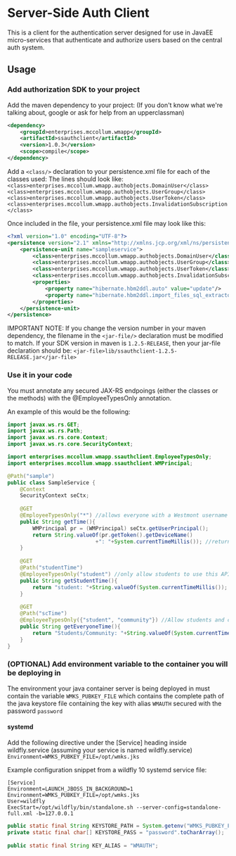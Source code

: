 # Server-Side Auth Client

This is a client for the authentication server designed for use in JavaEE micro-services that authenticate and authorize users based on the central auth system.

## Usage

### Add authorization SDK to your project

Add the maven dependency to your project: (If you don't know what we're talking about, google or ask for help from an upperclassman)

~~~~ {.xml .numberLines}
<dependency>
	<groupId>enterprises.mccollum.wmapp</groupId>
	<artifactId>ssauthclient</artifactId>
	<version>1.0.3</version>
	<scope>compile</scope>
</dependency>
~~~~

Add a `<class/>` declaration to your persistence.xml file for each of the classes used:
The lines should look like: `<class>enterprises.mccollum.wmapp.authobjects.DomainUser</class>`
`<class>enterprises.mccollum.wmapp.authobjects.UserGroup</class>`
`<class>enterprises.mccollum.wmapp.authobjects.UserToken</class>`
`<class>enterprises.mccollum.wmapp.authobjects.InvalidationSubscription</class>`

Once included in the file, your persistence.xml file may look like this:

~~~~ {.xml .numberLines}
<?xml version="1.0" encoding="UTF-8"?>
<persistence version="2.1" xmlns="http://xmlns.jcp.org/xml/ns/persistence" xmlns:xsi="http://www.w3.org/2001/XMLSchema-instance" xsi:schemaLocation="http://xmlns.jcp.org/xml/ns/persistence http://xmlns.jcp.org/xml/ns/persistence/persistence_2_1.xsd">
    <persistence-unit name="sampleservice">
		<class>enterprises.mccollum.wmapp.authobjects.DomainUser</class>
		<class>enterprises.mccollum.wmapp.authobjects.UserGroup</class>
		<class>enterprises.mccollum.wmapp.authobjects.UserToken</class>
		<class>enterprises.mccollum.wmapp.authobjects.InvalidationSubscription</class>
        <properties>
			<property name="hibernate.hbm2ddl.auto" value="update"/>
            <property name="hibernate.hbm2ddl.import_files_sql_extractor" value="org.hibernate.tool.hbm2ddl.MultipleLinesSqlCommandExtractor" />
        </properties>
    </persistence-unit>
</persistence>
~~~~

IMPORTANT NOTE: If you change the version number in your maven dependency, the filename in the `<jar-file/>` declaration must be modified to match. If your SDK version in maven is `1.2.5-RELEASE`, then your jar-file declaration should be: `<jar-file>lib/ssauthclient-1.2.5-RELEASE.jar</jar-file>`

### Use it in your code

You must annotate any secured JAX-RS endpoings (either the classes or the methods) with the @EmployeeTypesOnly annotation.

An example of this would be the following:

~~~~ {.java .numberLines}
import javax.ws.rs.GET;
import javax.ws.rs.Path;
import javax.ws.rs.core.Context;
import javax.ws.rs.core.SecurityContext;

import enterprises.mccollum.wmapp.ssauthclient.EmployeeTypesOnly;
import enterprises.mccollum.wmapp.ssauthclient.WMPrincipal;

@Path("sample")
public class SampleService {
    @Context
    SecurityContext seCtx;
    
    @GET
    @EmployeeTypesOnly("*") //allows everyone with a Westmont username and password to access this endpoint
    public String getTime(){
        WMPrincipal pr = (WMPrincipal) seCtx.getUserPrincipal();
        return String.valueOf(pr.getToken().getDeviceName()
                            +": "+System.currentTimeMillis()); //returns a string like: "deviceName: timeInMilliseconds"
    }   
    
    @GET
    @Path("studentTime")
    @EmployeeTypesOnly("student") //only allow students to use this API endpoint
    public String getStudentTime(){
        return "student: "+String.valueOf(System.currentTimeMillis());
    }   
    
    @GET
    @Path("scTime")
    @EmployeeTypesOnly({"student", "community"}) //Allow students and community (usually this is graduates of Westmont) to use this, but not faculty and staff, etc.
    public String getEveryoneTime(){
        return "Students/Community: "+String.valueOf(System.currentTimeMillis());
    }   
}
~~~~

### (OPTIONAL) Add environment variable to the container you will be deploying in

The environment your java container server is being deployed in must contain the variable `WMKS_PUBKEY_FILE` which contains the complete path of the java keystore file containing the key with alias `WMAUTH` secured with the password `password`

#### systemd

Add the following directive under the [Service] heading inside wildfly.service (assuming your service is named wildfly.service)
`Environment=WMKS_PUBKEY_FILE=/opt/wmks.jks`

Example configuration snippet from a wildfly 10 systemd service file:

~~~~ {.numberLines}
[Service]
Environment=LAUNCH_JBOSS_IN_BACKGROUND=1
Environment=WMKS_PUBKEY_FILE=/opt/wmks.jks
User=wildfly
ExecStart=/opt/wildfly/bin/standalone.sh --server-config=standalone-full.xml -b=127.0.0.1
~~~~

~~~~ {.java .numberLines}
public static final String KEYSTORE_PATH = System.getenv("WMKS_PUBKEY_FILE");
private static final char[] KEYSTORE_PASS = "password".toCharArray();
    
public static final String KEY_ALIAS = "WMAUTH";
~~~~
